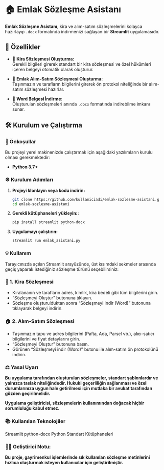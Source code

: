 # 🏠 Emlak Sözleşme Asistanı

**Emlak Sözleşme Asistanı**, kira ve alım-satım sözleşmelerini kolayca hazırlayıp `.docx` formatında indirmenizi sağlayan bir **Streamlit** uygulamasıdır.

## 🚀 Özellikler

- 🏢 **Kira Sözleşmesi Oluşturma:**  
  Gerekli bilgileri girerek standart bir kira sözleşmesi ve özel hükümleri içeren belgeyi otomatik olarak oluşturur.

- 🏡 **Emlak Alım-Satım Sözleşmesi Oluşturma:**  
  Taşınmazın ve tarafların bilgilerini girerek ön protokol niteliğinde bir alım-satım sözleşmesi hazırlar.

- 📄 **Word Belgesi İndirme:**  
  Oluşturulan sözleşmeleri anında `.docx` formatında indirebilme imkanı sunar.

## 🛠️ Kurulum ve Çalıştırma

### 🔧 Önkoşullar

  Bu projeyi yerel makinenizde çalıştırmak için aşağıdaki yazılımların kurulu olması gerekmektedir:

- **Python 3.7+**

### ⚙️ Kurulum Adımları

1. **Projeyi klonlayın veya kodu indirin:**
   ```bash
   git clone https://github.com/kullaniciadi/emlak-sozlesme-asistani.git
   cd emlak-sozlesme-asistani
   ```
2. **Gerekli kütüphaneleri yükleyin::**
   ```bash
   pip install streamlit python-docx
   ```
3. **Uygulamayı çalıştırın:**
   ```bash
   streamlit run emlak_asistani.py
   ```

### 💡 Kullanım

Tarayıcınızda açılan Streamlit arayüzünde, üst kısımdaki sekmeler arasında geçiş yaparak istediğiniz sözleşme türünü seçebilirsiniz:

### 🧾 1. Kira Sözleşmesi

- Kiralananın ve tarafların adres, kimlik, kira bedeli gibi tüm bilgilerini girin.
- “Sözleşmeyi Oluştur” butonuna tıklayın.
- Sözleşme oluşturulduktan sonra “Sözleşmeyi indir (Word)” butonuna tıklayarak belgeyi indirin.

### 🏠 2. Alım-Satım Sözleşmesi

- Taşınmazın tapu ve adres bilgilerini (Pafta, Ada, Parsel vb.), alıcı-satıcı bilgilerini ve fiyat detaylarını girin.
- “Sözleşmeyi Oluştur” butonuna basın.
- Görünen “Sözleşmeyi indir (Word)” butonu ile alım-satım ön protokolünü indirin.

### ⚖️ Yasal Uyarı
**Bu uygulama tarafından oluşturulan sözleşmeler, standart şablonlardır ve yalnızca taslak niteliğindedir.
Hukuki geçerliliğin sağlanması ve özel durumlarınıza uygun hale getirilmesi için mutlaka bir avukat tarafından gözden geçirilmelidir.**

**Uygulama geliştiricisi, sözleşmelerin kullanımından doğacak hiçbir sorumluluğu kabul etmez.**

### 📚 Kullanılan Teknolojiler
Streamlit
python-docx
Python Standart Kütüphaneleri

### 👨‍💻 Geliştirici Notu:
**Bu proje, gayrimenkul işlemlerinde sık kullanılan sözleşme metinlerini hızlıca oluşturmak isteyen kullanıcılar için geliştirilmiştir.**
